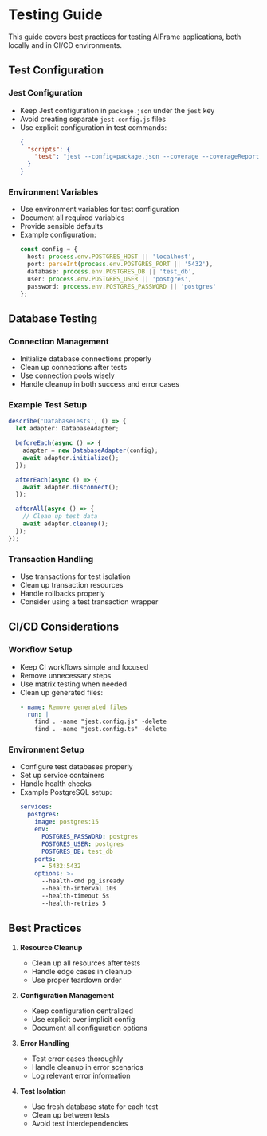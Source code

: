 # Testing Guide

This guide covers best practices for testing AIFrame applications, both locally and in CI/CD environments.

## Test Configuration

### Jest Configuration
- Keep Jest configuration in `package.json` under the `jest` key
- Avoid creating separate `jest.config.js` files
- Use explicit configuration in test commands:
  ```json
  {
    "scripts": {
      "test": "jest --config=package.json --coverage --coverageReporters='text-summary'"
    }
  }
  ```

### Environment Variables
- Use environment variables for test configuration
- Document all required variables
- Provide sensible defaults
- Example configuration:
  ```typescript
  const config = {
    host: process.env.POSTGRES_HOST || 'localhost',
    port: parseInt(process.env.POSTGRES_PORT || '5432'),
    database: process.env.POSTGRES_DB || 'test_db',
    user: process.env.POSTGRES_USER || 'postgres',
    password: process.env.POSTGRES_PASSWORD || 'postgres'
  };
  ```

## Database Testing

### Connection Management
- Initialize database connections properly
- Clean up connections after tests
- Use connection pools wisely
- Handle cleanup in both success and error cases

### Example Test Setup
```typescript
describe('DatabaseTests', () => {
  let adapter: DatabaseAdapter;

  beforeEach(async () => {
    adapter = new DatabaseAdapter(config);
    await adapter.initialize();
  });

  afterEach(async () => {
    await adapter.disconnect();
  });

  afterAll(async () => {
    // Clean up test data
    await adapter.cleanup();
  });
});
```

### Transaction Handling
- Use transactions for test isolation
- Clean up transaction resources
- Handle rollbacks properly
- Consider using a test transaction wrapper

## CI/CD Considerations

### Workflow Setup
- Keep CI workflows simple and focused
- Remove unnecessary steps
- Use matrix testing when needed
- Clean up generated files:
  ```yaml
  - name: Remove generated files
    run: |
      find . -name "jest.config.js" -delete
      find . -name "jest.config.ts" -delete
  ```

### Environment Setup
- Configure test databases properly
- Set up service containers
- Handle health checks
- Example PostgreSQL setup:
  ```yaml
  services:
    postgres:
      image: postgres:15
      env:
        POSTGRES_PASSWORD: postgres
        POSTGRES_USER: postgres
        POSTGRES_DB: test_db
      ports:
        - 5432:5432
      options: >-
        --health-cmd pg_isready
        --health-interval 10s
        --health-timeout 5s
        --health-retries 5
  ```

## Best Practices

1. **Resource Cleanup**
   - Clean up all resources after tests
   - Handle edge cases in cleanup
   - Use proper teardown order

2. **Configuration Management**
   - Keep configuration centralized
   - Use explicit over implicit config
   - Document all configuration options

3. **Error Handling**
   - Test error cases thoroughly
   - Handle cleanup in error scenarios
   - Log relevant error information

4. **Test Isolation**
   - Use fresh database state for each test
   - Clean up between tests
   - Avoid test interdependencies 